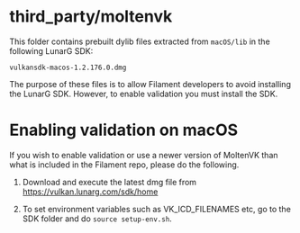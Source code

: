 # third_party/moltenvk

This folder contains prebuilt dylib files extracted from `macOS/lib` in the following LunarG SDK:

    vulkansdk-macos-1.2.176.0.dmg

The purpose of these files is to allow Filament developers to avoid installing the LunarG SDK.
However, to enable validation you must install the SDK.

# Enabling validation on macOS

If you wish to enable validation or use a newer version of MoltenVK than what is included in the
Filament repo, please do the following.

1. Download and execute the latest dmg file from https://vulkan.lunarg.com/sdk/home

2. To set environment variables such as VK_ICD_FILENAMES etc, go to the SDK folder and do
   `source setup-env.sh`.
